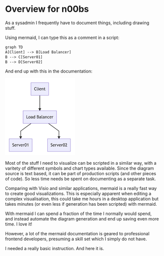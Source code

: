 # Overview for n00bs

As a sysadmin I frequently have to document things, including drawing stuff.

Using mermaid, I can type this as a comment in a script:

```
graph TD
A[Client] --> B[Load Balancer]
B --> C[Server01]
B --> D[Server02]
```

And end up with this in the documentation:

![Flowchart](./img/n00b-firstFlow.png)

Most of the stuff I need to visualize can be scripted in a similar way, with a varitety of different symbols and chart types available. Since the diagram source is text based, it can be part of production scripts (and other pieces of code). So less time needs be spent on documenting as a separate task.

Comparing with Visio and similar applications, mermaid is a really fast way to create good visualizations. This is especially apparent when editing a complex visualisation, this could take me hours in a desktop application but takes minutes (or even less if generation has been scripted) with mermaid.

With mermaid I can spend a fraction of the time I normally would spend, and instead automate the diagram generation and end up saving even more time. I love it!


However, a lot of the mermaid documentation is geared to professional frontend developers, presuming a skill set which I simply do not have.

I needed a really basic instruction. And here it is.
